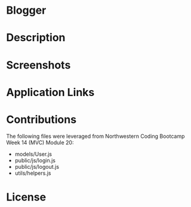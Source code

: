 # Blogger

# Description

# Screenshots

# Application Links

# Contributions

The following files were leveraged from Northwestern Coding Bootcamp Week 14 (MVC) Module 20:

- models/User.js
- public/js/login.js
- public/js/logout.js
- utils/helpers.js

# License
